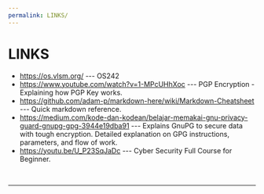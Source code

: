 ```yaml
---
permalink: LINKS/
---
```


# LINKS
* <https://os.vlsm.org/> --- OS242
* <https://www.youtube.com/watch?v=1-MPcUHhXoc> --- PGP Encryption - Explaining how PGP Key works.
* <https://github.com/adam-p/markdown-here/wiki/Markdown-Cheatsheet> --- Quick markdown reference.
* <https://medium.com/kode-dan-kodean/belajar-memakai-gnu-privacy-guard-gnupg-gpg-3944e19dba91> --- Explains GnuPG to secure data with tough encryption. Detailed explanation on GPG instructions, parameters, and flow of work.
* <https://youtu.be/U_P23SqJaDc> --- Cyber Security Full Course for Beginner. 


<br>
<hr>
